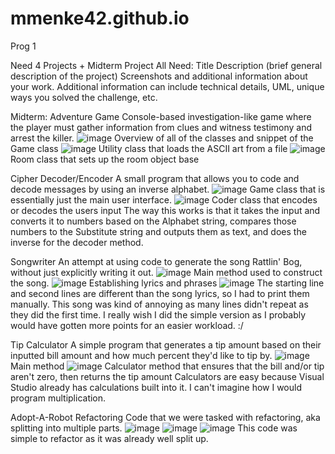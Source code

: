 # mmenke42.github.io
Prog 1

Need 4 Projects + Midterm Project
All Need:
Title
Description (brief general description of the project)
Screenshots and additional information about your work.
Additional information can include technical details, UML, unique ways you solved the challenge, etc.

Midterm: Adventure Game
Console-based investigation-like game where the player must gather information from clues and witness testimony and arrest the killer. 
![image](https://user-images.githubusercontent.com/100654943/163308494-82aecd84-6f4b-49b0-8a31-d60bbe27a8f7.png)
Overview of all of the classes and snippet of the Game class
![image](https://user-images.githubusercontent.com/100654943/163308533-7953858b-24d6-45af-9b06-c4aa5c79c54a.png)
Utility class that loads the ASCII art from a file 
![image](https://user-images.githubusercontent.com/100654943/163308566-2a2a2820-5054-4772-93a0-6cc0bc1d1829.png)
Room class that sets up the room object base

Cipher Decoder/Encoder
A small program that allows you to code and decode messages by using an inverse alphabet.
![image](https://user-images.githubusercontent.com/100654943/163310015-531daf38-4572-4050-ac16-842cda0d0fec.png)
Game class that is essentially just the main user interface.
![image](https://user-images.githubusercontent.com/100654943/163310100-2d9e1f11-34b5-4dcd-b7a4-18195d7d180d.png)
Coder class that encodes or decodes the users input 
The way this works is that it takes the input and converts it to numbers based on the Alphabet string, compares those numbers to the Substitute string and outputs them as text, and does the inverse for the decoder method.

Songwriter
An attempt at using code to generate the song Rattlin' Bog, without just explicitly writing it out.
![image](https://user-images.githubusercontent.com/100654943/163311091-a4e31ebb-e08c-4e26-a9b1-bc606b41bbac.png)
Main method used to construct the song.
![image](https://user-images.githubusercontent.com/100654943/163311144-9bddffa2-8350-4af9-b6bd-4b30f7c00d6f.png)
Establishing lyrics and phrases
![image](https://user-images.githubusercontent.com/100654943/163311220-36cd64c1-c2d3-4e63-acf0-9cd8fb42b860.png)
The starting line and second lines are different than the song lyrics, so I had to print them manually.
This song was kind of annoying as many lines didn't repeat as they did the first time. I really wish I did the simple version as I probably would have gotten more points for an easier workload. :/

Tip Calculator
A simple program that generates a tip amount based on their inputted bill amount and how much percent they'd like to tip by.
![image](https://user-images.githubusercontent.com/100654943/163312008-6f8ce818-ca65-4ebc-9837-c2cfb296c064.png)
Main method 
![image](https://user-images.githubusercontent.com/100654943/163312053-08fd0eb8-4a86-4024-9cce-48a8dded2b47.png)
Calculator method that ensures that the bill and/or tip aren't zero, then returns the tip amount
Calculators are easy because Visual Studio already has calculations built into it. I can't imagine how I would program multiplication.

Adopt-A-Robot Refactoring
Code that we were tasked with refactoring, aka splitting into multiple parts.
![image](https://user-images.githubusercontent.com/100654943/163311656-fb1ae8f1-0c40-49ec-9a29-158f9f06936b.png)
![image](https://user-images.githubusercontent.com/100654943/163311703-db079191-2098-46e8-bb33-a807b5ebb62f.png)
![image](https://user-images.githubusercontent.com/100654943/163311733-4aac64b7-5bcd-402d-81fc-e0e5cf352cba.png)
This code was simple to refactor as it was already well split up.
